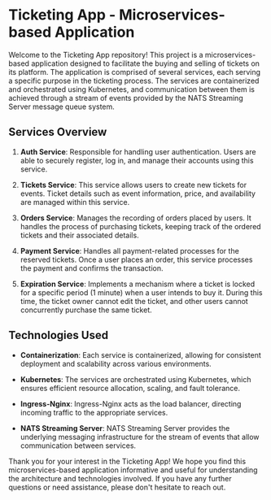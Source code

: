 # Ticketing App - Microservices-based Application

Welcome to the Ticketing App repository! This project is a microservices-based application designed to facilitate the buying and selling of tickets on its platform. The application is comprised of several services, each serving a specific purpose in the ticketing process. The services are containerized and orchestrated using Kubernetes, and communication between them is achieved through a stream of events provided by the NATS Streaming Server message queue system.

## Services Overview

1. **Auth Service**: Responsible for handling user authentication. Users are able to securely register, log in, and manage their accounts using this service.

2. **Tickets Service**: This service allows users to create new tickets for events. Ticket details such as event information, price, and availability are managed within this service.

3. **Orders Service**: Manages the recording of orders placed by users. It handles the process of purchasing tickets, keeping track of the ordered tickets and their associated details.

4. **Payment Service**: Handles all payment-related processes for the reserved tickets. Once a user places an order, this service processes the payment and confirms the transaction.

5. **Expiration Service**: Implements a mechanism where a ticket is locked for a specific period (1 minute) when a user intends to buy it. During this time, the ticket owner cannot edit the ticket, and other users cannot concurrently purchase the same ticket.

## Technologies Used

- **Containerization**: Each service is containerized, allowing for consistent deployment and scalability across various environments.

- **Kubernetes**: The services are orchestrated using Kubernetes, which ensures efficient resource allocation, scaling, and fault tolerance.

- **Ingress-Nginx**: Ingress-Nginx acts as the load balancer, directing incoming traffic to the appropriate services.

- **NATS Streaming Server**: NATS Streaming Server provides the underlying messaging infrastructure for the stream of events that allow communication between services.

Thank you for your interest in the Ticketing App! We hope you find this microservices-based application informative and useful for understanding the architecture and technologies involved. If you have any further questions or need assistance, please don't hesitate to reach out.
